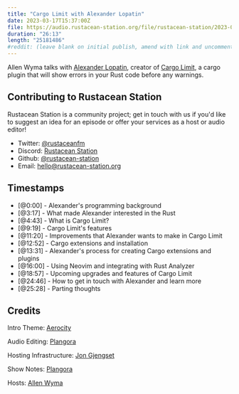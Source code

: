 ```yaml
---
title: "Cargo Limit with Alexander Lopatin"
date: 2023-03-17T15:37:00Z
file: https://audio.rustacean-station.org/file/rustacean-station/2023-03-17-alexander-lopatin.mp3
duration: "26:13"
length: "25181486"
#reddit: (leave blank on initial publish, amend with link and uncomment this line after Reddit thread has been posted)
---
```

Allen Wyma talks with [Alexander Lopatin](https://codonaft.com/), creator of [Cargo Limit](https://crates.io/crates/cargo-limit), a cargo plugin that will show errors in your Rust code before any warnings.

## Contributing to Rustacean Station

Rustacean Station is a community project; get in touch with us if you'd like to suggest an idea for an episode or offer your services as a host or audio editor!

- Twitter: [@rustaceanfm](https://twitter.com/rustaceanfm)
- Discord: [Rustacean Station](https://discord.gg/cHc3Gyc)
- Github: [@rustacean-station](https://github.com/rustacean-station/)
- Email: [hello@rustacean-station.org](mailto:hello@rustacean-station.org)

## Timestamps
- [@0:00] - Alexander's programming background
- [@3:17] - What made Alexander interested in the Rust
- [@4:43] - What is Cargo Limit?
- [@9:19] - Cargo Limit's features
- [@11:20] - Improvements that Alexander wants to make in Cargo Limit
- [@12:52] - Cargo extensions and installation
- [@13:31] - Alexander's process for creating Cargo extensions and plugins
- [@16:00] - Using Neovim and integrating with Rust Analyzer
- [@18:57] - Upcoming upgrades and features of Cargo Limit
- [@24:46] - How to get in touch with Alexander and learn more
- [@25:28] - Parting thoughts

## Credits
Intro Theme: [Aerocity](https://twitter.com/AerocityMusic)

Audio Editing: [Plangora](https://twitter.com/plangora)

Hosting Infrastructure: [Jon Gjengset](https://twitter.com/jonhoo/)

Show Notes: [Plangora](https://twitter.com/plangora)

Hosts: [Allen Wyma](https://twitter.com/allenwyma)
